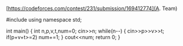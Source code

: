[https://codeforces.com/contest/231/submission/169412774](A. Team)


#include <iostream>
using namespace std;

int main() {
    int n,p,v,t,num=0;
    cin>>n;
    while(n--)
    {
        cin>>p>>v>>t;
        if(p+v+t>=2)
        num+=1;
    }
    cout<<num;
    return 0;
}
